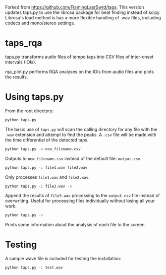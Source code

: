 Forked from https://github.com/FlamingLasrSwrd/taps. This version updates taps.py to use the librosa package for beat finding instead of scipy. Librosa's load method is has a more flexible handling of .wav files, including codecs and mono/stereo settings.

# taps_rqa
 taps.py transforms audio files of tempo taps into CSV files of inter-onset intervals (IOIs). 
 
 rqa_plot.py performs RQA analyses on the IOIs from audio files and plots the results.

# Using taps.py
 From the root directory:

 ```bash
 python taps.py
 ```
 The basic use of `taps.py` will scan the calling directory for any file with the `.wav` extension and attempt to find the peaks. A `.csv` file will be made with the time differential of the detected taps.

 ```bash
 python taps.py -o new_filename.csv
 ```
 Outputs to `new_filename.csv` instead of the default file: `output.csv`.

 ```bash
 python taps.py -i file1.wav file2.wav
 ```
 Only processes `file1.wav` and `file2.wav`.

 ```bash
 python taps.py -i file3.wav -a
 ```
 Append the results of `file3.wav` processing to the `output.csv` file instead of overwriting. Useful for processing files individually without losing all your work.

 ```bash
 python taps.py -v
 ```
 Prints some information about the analysis of each file to the screen.

 # Testing
 A sample wave file is included for testing the installation:

 ```bash
 python taps.py -i test.wav
 ```
